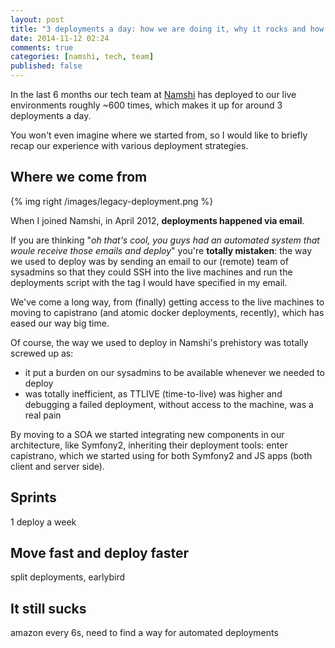```yaml
---
layout: post
title: "3 deployments a day: how we are doing it, why it rocks and how it still sucks"
date: 2014-11-12 02:24
comments: true
categories: [namshi, tech, team]
published: false
---
```


In the last 6 months our tech team at [Namshi](http://namshi.com)
has deployed to our live environments roughly ~600 times, which
makes it up for around 3 deployments a day.

You won't even imagine where we started from, so I would
like to briefly recap our experience with various deployment
strategies.

<!-- more -->

## Where we come from

{% img right /images/legacy-deployment.png %}

When I joined Namshi, in April 2012, **deployments happened
via email**.

If you are thinking "*oh that's cool, you guys
had an automated system that woule receive those emails
and deploy*" you're **totally mistaken**: the way we
used to deploy was by sending an email to our (remote)
team of sysadmins so that they could SSH into the live
machines and run the deployments script with the tag
I would have specified in my email.

We've come a long way, from (finally) getting access to
the live machines to moving to capistrano (and atomic 
docker deployments, recently), which has eased our way
big time.

Of course, the way we used to deploy in Namshi's prehistory
was totally screwed up as:

* it put a burden on our sysadmins to be available whenever we needed to deploy
* was totally inefficient, as TTLIVE (time-to-live) was higher and debugging a failed deployment, without access to the machine, was a real pain

By moving to a SOA we started integrating new components in
our architecture, like Symfony2, inheriting their
deployment tools: enter capistrano, which we started using
for both Symfony2 and JS apps (both client and server side).

## Sprints

1 deploy a week

## Move fast and deploy faster

split deployments, earlybird

## It still sucks

amazon every 6s, need to find a way for automated deployments